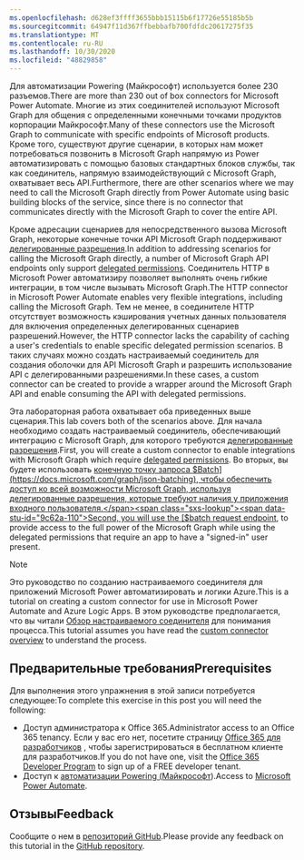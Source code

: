 ```yaml
---
ms.openlocfilehash: d628ef3ffff3655bbb15115b6f17726e55185b5b
ms.sourcegitcommit: 64947f11d367ffbebbafb700fdfdc20617275f35
ms.translationtype: MT
ms.contentlocale: ru-RU
ms.lasthandoff: 10/30/2020
ms.locfileid: "48829858"
---
```

<!-- markdownlint-disable MD002 MD041 -->

<span data-ttu-id="9c62a-101">Для автоматизации Powering (Майкрософт) используется более 230 разъемов.</span><span class="sxs-lookup"><span data-stu-id="9c62a-101">There are more than 230 out of box connectors for Microsoft Power Automate.</span></span> <span data-ttu-id="9c62a-102">Многие из этих соединителей используют Microsoft Graph для общения с определенными конечными точками продуктов корпорации Майкрософт.</span><span class="sxs-lookup"><span data-stu-id="9c62a-102">Many of these connectors use the Microsoft Graph to communicate with specific endpoints of Microsoft products.</span></span> <span data-ttu-id="9c62a-103">Кроме того, существуют другие сценарии, в которых нам может потребоваться позвонить в Microsoft Graph напрямую из Power автоматизировать с помощью базовых стандартных блоков службы, так как соединитель, напрямую взаимодействующий с Microsoft Graph, охватывает весь API.</span><span class="sxs-lookup"><span data-stu-id="9c62a-103">Furthermore, there are other scenarios where we may need to call the Microsoft Graph directly from Power Automate using basic building blocks of the service, since there is no connector that communicates directly with the Microsoft Graph to cover the entire API.</span></span>

<span data-ttu-id="9c62a-104">Кроме адресации сценариев для непосредственного вызова Microsoft Graph, некоторые конечные точки API Microsoft Graph поддерживают [делегированные разрешения](https://docs.microsoft.com/graph/permissions-reference).</span><span class="sxs-lookup"><span data-stu-id="9c62a-104">In addition to addressing scenarios for calling the Microsoft Graph directly, a number of Microsoft Graph API endpoints only support [delegated permissions](https://docs.microsoft.com/graph/permissions-reference).</span></span> <span data-ttu-id="9c62a-105">Соединитель HTTP в Microsoft Power автоматизиру позволяет выполнять очень гибкие интеграции, в том числе вызывать Microsoft Graph.</span><span class="sxs-lookup"><span data-stu-id="9c62a-105">The HTTP connector in Microsoft Power Automate enables very flexible integrations, including calling the Microsoft Graph.</span></span> <span data-ttu-id="9c62a-106">Тем не менее, в соединителе HTTP отсутствует возможность кэширования учетных данных пользователя для включения определенных делегированных сценариев разрешений.</span><span class="sxs-lookup"><span data-stu-id="9c62a-106">However, the HTTP connector lacks the capability of caching a user's credentials to enable specific delegated permission scenarios.</span></span> <span data-ttu-id="9c62a-107">В таких случаях можно создать настраиваемый соединитель для создания оболочки для API Microsoft Graph и разрешить использование API с делегированными разрешениями.</span><span class="sxs-lookup"><span data-stu-id="9c62a-107">In these cases, a custom connector can be created to provide a wrapper around the Microsoft Graph API and enable consuming the API with delegated permissions.</span></span>

<span data-ttu-id="9c62a-108">Эта лабораторная работа охватывает оба приведенных выше сценария.</span><span class="sxs-lookup"><span data-stu-id="9c62a-108">This lab covers both of the scenarios above.</span></span> <span data-ttu-id="9c62a-109">Для начала необходимо создать настраиваемый соединитель, обеспечивающий интеграцию с Microsoft Graph, для которого требуются [делегированные разрешения](https://docs.microsoft.com/graph/permissions-reference).</span><span class="sxs-lookup"><span data-stu-id="9c62a-109">First, you will create a custom connector to enable integrations with Microsoft Graph which require [delegated permissions](https://docs.microsoft.com/graph/permissions-reference).</span></span> <span data-ttu-id="9c62a-110">Во вторых, вы будете использовать [конечную точку запроса $Batch](https://docs.microsoft.com/graph/json-batching), чтобы обеспечить доступ ко всей возможности Microsoft Graph, используя делегированные разрешения, которые требуют наличия у приложения входного пользователя.</span><span class="sxs-lookup"><span data-stu-id="9c62a-110">Second, you will use the [$batch request endpoint](https://docs.microsoft.com/graph/json-batching), to provide access to the full power of the Microsoft Graph while using the delegated permissions that require an app to have a "signed-in" user present.</span></span>

> [!NOTE]
> <span data-ttu-id="9c62a-111">Это руководство по созданию настраиваемого соединителя для приложений Microsoft Power автоматизировать и логики Azure.</span><span class="sxs-lookup"><span data-stu-id="9c62a-111">This is a tutorial on creating a custom connector for use in Microsoft Power Automate and Azure Logic Apps.</span></span> <span data-ttu-id="9c62a-112">В этом руководстве предполагается, что вы читали [Обзор настраиваемого соединителя](https://docs.microsoft.com/connectors/custom-connectors/) для понимания процесса.</span><span class="sxs-lookup"><span data-stu-id="9c62a-112">This tutorial assumes you have read the [custom connector overview](https://docs.microsoft.com/connectors/custom-connectors/) to understand the process.</span></span>

## <a name="prerequisites"></a><span data-ttu-id="9c62a-113">Предварительные требования</span><span class="sxs-lookup"><span data-stu-id="9c62a-113">Prerequisites</span></span>

<span data-ttu-id="9c62a-114">Для выполнения этого упражнения в этой записи потребуется следующее:</span><span class="sxs-lookup"><span data-stu-id="9c62a-114">To complete this exercise in this post you will need the following:</span></span>

- <span data-ttu-id="9c62a-115">Доступ администратора к Office 365.</span><span class="sxs-lookup"><span data-stu-id="9c62a-115">Administrator access to an Office 365 tenancy.</span></span> <span data-ttu-id="9c62a-116">Если у вас его нет, посетите страницу [Office 365 для разработчиков](https://developer.microsoft.com/office/dev-program) , чтобы зарегистрироваться в бесплатном клиенте для разработчиков.</span><span class="sxs-lookup"><span data-stu-id="9c62a-116">If you do not have one, visit the [Office 365 Developer Program](https://developer.microsoft.com/office/dev-program) to sign up of a FREE developer tenant.</span></span>
- <span data-ttu-id="9c62a-117">Доступ к [автоматизации Powering (Майкрософт](https://flow.microsoft.com/)).</span><span class="sxs-lookup"><span data-stu-id="9c62a-117">Access to [Microsoft Power Automate](https://flow.microsoft.com/).</span></span>

## <a name="feedback"></a><span data-ttu-id="9c62a-118">Отзывы</span><span class="sxs-lookup"><span data-stu-id="9c62a-118">Feedback</span></span>

<span data-ttu-id="9c62a-119">Сообщите о нем в [репозиторий GitHub](https://github.com/microsoftgraph/msgraph-training-powerautomate).</span><span class="sxs-lookup"><span data-stu-id="9c62a-119">Please provide any feedback on this tutorial in the [GitHub repository](https://github.com/microsoftgraph/msgraph-training-powerautomate).</span></span>
